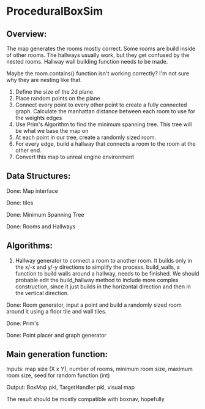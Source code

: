# ProceduralBoxSim

## Overview:

The map generates the rooms mostly correct. Some rooms are build inside of other rooms. The hallways usually work, but they get confused by the nested rooms. Hallway wall building function needs to be made.

Maybe the room.contains() function isn't working correctly? I'm not sure why they are nesting like that.

1. Define the size of the 2d plane
2. Place random points on the plane
3. Connect every point to every other point to create a fully connected graph. Calculate the manhattan distance between each room to use for the weights edges
4. Use Prim's Algorithm to find the minimum spanning tree. This tree will be what we base the map on
5. At each point in our tree, create a randomly sized room.
6. For every edge, build a hallway that connects a room to the room at the other end.
7. Convert this map to unreal engine environment

## Data Structures:
Done: Map interface

Done: tiles

Done: Minimum Spanning Tree

Done: Rooms and Hallways



## Algorithms:

1. Hallway generator to connect a room to another room. It builds only in the x/-x and y/-y directions to simplify the process. build_walls, a function to build walls around a hallway, needs to be finished. We should probable edit the build_hallway method to include more complex construction, since it just builds in the horizontal direction and then in the vertical direction.

Done: Room generator, input a point and build a randomly sized room around it using a floor tile and wall tiles.

Done: Prim's

Done: Point placer and graph generator

## Main generation function:
Inputs: map size (X x Y), number of rooms, minimum room size, maximum room size, seed for random function (int)

Output: BoxMap pkl, TargetHandler pkl, visual map




The result should be mostly compatible with boxnav, hopefully

